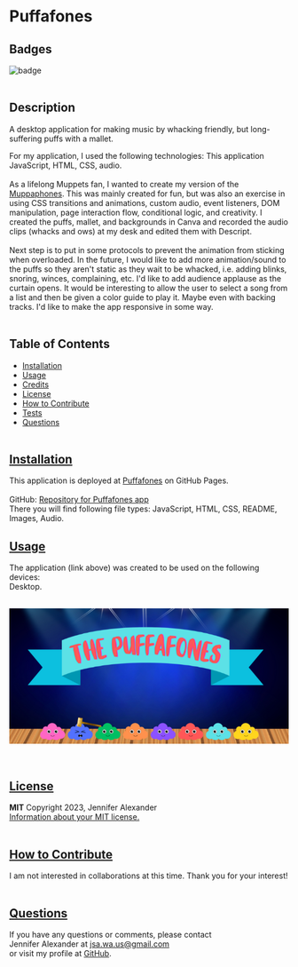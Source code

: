   # Puffafones


  ## Badges
  ![badge](https://img.shields.io/badge/license-MIT-blue)
  <br><br>
  

  ## Description
  A desktop application for making music by whacking friendly, but long-suffering puffs with a mallet.
  <br>

  For my application, I used the following technologies: This application JavaScript, HTML, CSS, audio.
  <br><br>
  As a lifelong Muppets fan, I wanted to create my version of the [Muppaphones](https://www.youtube.com/watch?v=p1YAUeOk2Hk). This was mainly created for fun, but was also an exercise in using CSS transitions and animations, custom audio, event listeners, DOM manipulation, page interaction flow, conditional logic, and creativity. I created the puffs, mallet, and backgrounds in Canva and recorded the audio clips (whacks and ows) at my desk and edited them with Descript. 
  <br><br>
  Next step is to put in some protocols to prevent the animation from sticking when overloaded. In the future, I would like to add more animation/sound to the puffs so they aren't static as they wait to be whacked, i.e. adding blinks, snoring, winces, complaining, etc. I'd like to add audience applause as the curtain opens. It would be interesting to allow the user to select a song from a list and then be given a color guide to play it. Maybe even with backing tracks. I'd like to make the app responsive in some way. 
  <br><br>

## Table of Contents
  - [Installation](#installation)
  - [Usage](#usage)
  - [Credits](#credits)
  - [License](#license)
  - [How to Contribute](#how-to-contribute)
  - [Tests](#tests)
  - [Questions](#questions)
  <br><br>

  ## [Installation](#table-of-contents)
  This application is deployed at [Puffafones](https://jsalexan.github.io/muppafones/) on GitHub Pages. <br>
  <br>
  GitHub: [Repository for Puffafones app](https://github.com/jsalexan/muppafones) <br>
  There you will find following file types: 
   JavaScript, HTML, CSS, README, Images, Audio.
  <br>

## [Usage](#table-of-contents)
  The application (link above) was created to be used on the following devices:<br> 
   Desktop.<br><br>
  

  ![Screen capture.](images/puffafone%20scrsht.png)

  <br>

  ## [License](#table-of-contents)
  **MIT** Copyright 2023, Jennifer Alexander<br>
  [Information about your MIT license.](https://opensource.org/licenses/MIT)
  <br><br>
  

  ## [How to Contribute](#table-of-contents)
  I am not interested in collaborations at this time. Thank you for your interest!
  <br><br>

   ## [Questions](#table-of-contents)
  If you have any questions or comments, please contact <br>Jennifer Alexander at jsa.wa.us@gmail.com <br>or visit my profile at [GitHub](https://github.com/jsalexan/).